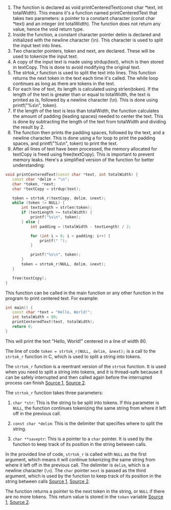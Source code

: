 1. The function is declared as void printCenteredText(const char *text, int totalWidth). This means it's a function named printCenteredText that takes two parameters: a pointer to a constant character (const char *text) and an integer (int totalWidth). The function does not return any value, hence the void return type.
2. Inside the function, a constant character pointer delim is declared and initialized with the newline character (\n). This character is used to split the input text into lines.
3. Two character pointers, token and next, are declared. These will be used to tokenize the input text.
4. A copy of the input text is made using strdup(text), which is then stored in textCopy. This is done to avoid modifying the original text.
5. The strtok_r function is used to split the text into lines. This function returns the next token in the text each time it's called. The while loop continues as long as there are tokens in the text.
6. For each line of text, its length is calculated using strlen(token). If the length of the text is greater than or equal to totalWidth, the text is printed as is, followed by a newline character (\n). This is done using printf("%s\n", token).
7. If the length of the text is less than totalWidth, the function calculates the amount of padding (leading spaces) needed to center the text. This is done by subtracting the length of the text from totalWidth and dividing the result by 2.
8. The function then prints the padding spaces, followed by the text, and a newline character. This is done using a for loop to print the padding spaces, and printf("%s\n", token) to print the text.
9. After all lines of text have been processed, the memory allocated for textCopy is freed using free(textCopy). This is important to prevent memory leaks.
Here's a simplified version of the function for better understanding:

```cpp
void printCenteredText(const char *text, int totalWidth) {
   const char *delim = "\n";
   char *token, *next;
   char *textCopy = strdup(text);

   token = strtok_r(textCopy, delim, &next);
   while (token != NULL) {
       int textLength = strlen(token);
       if (textLength >= totalWidth) {
           printf("%s\n", token);
       } else {
           int padding = (totalWidth - textLength) / 2;

           for (int i = 0; i < padding; i++) {
               printf(" ");
           }

           printf("%s\n", token);
       }
       token = strtok_r(NULL, delim, &next);
   }

   free(textCopy);
}
```
This function can be called in the main function or any other function in the program to print centered text. For example:

```cpp
int main() {
   const char *text = "Hello, World!";
   int totalWidth = 80;
   printCenteredText(text, totalWidth);
   return 0;
}
```
This will print the text "Hello, World!" centered in a line of width 80.



The line of code `token = strtok_r(NULL, delim, &next);` is a call to the `strtok_r` function in C, which is used to split a string into tokens.

The `strtok_r` function is a reentrant version of the `strtok` function. It is used when you need to split a string into tokens, and it is thread-safe because it can be safely interrupted and then called again before the interrupted process can finish [Source 1](https://www.geeksforgeeks.org/strtok-strtok_r-functions-c-examples/), [Source 2](https://systems-encyclopedia.cs.illinois.edu/articles/c-strtok/).

The `strtok_r` function takes three parameters:

1. `char *str`: This is the string to be split into tokens. If this parameter is `NULL`, the function continues tokenizing the same string from where it left off in the previous call.

2. `const char *delim`: This is the delimiter that specifies where to split the string.

3. `char **saveptr`: This is a pointer to a `char` pointer. It is used by the function to keep track of its position in the string between calls.

In the provided line of code, `strtok_r` is called with `NULL` as the first argument, which means it will continue tokenizing the same string from where it left off in the previous call. The delimiter is `delim`, which is a newline character (`\n`). The `char` pointer `next` is passed as the third argument, which is used by the function to keep track of its position in the string between calls [Source 1](https://www.geeksforgeeks.org/strtok-strtok_r-functions-c-examples/), [Source 2](https://systems-encyclopedia.cs.illinois.edu/articles/c-strtok/).

The function returns a pointer to the next token in the string, or `NULL` if there are no more tokens. This return value is stored in the `token` variable [Source 1](https://www.geeksforgeeks.org/strtok-strtok_r-functions-c-examples/), [Source 2](https://systems-encyclopedia.cs.illinois.edu/articles/c-strtok/).
